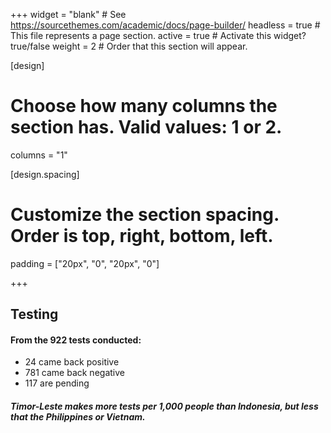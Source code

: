 +++
widget = "blank"  # See https://sourcethemes.com/academic/docs/page-builder/
headless = true  # This file represents a page section.
active = true  # Activate this widget? true/false
weight = 2  # Order that this section will appear.

[design]
  # Choose how many columns the section has. Valid values: 1 or 2.
  columns = "1"

[design.spacing]
  # Customize the section spacing. Order is top, right, bottom, left.
  padding = ["20px", "0", "20px", "0"]

+++

## Testing

#### From the 922 tests conducted:
* 24 came back positive
* 781 came back negative
* 117 are pending

<script type="text/javascript">
  google.charts.load('current', {'packages':['sankey']});
  google.charts.setOnLoadCallback(drawSankey);

  function drawSankey() {
    var data = new google.visualization.DataTable();
    data.addColumn('string', 'From');
    data.addColumn('string', 'To');
    data.addColumn('number', '');
    data.addRows([
      [ 'Tests', 'Negative', 781 ],
      [ 'Tests', 'Positive', 24 ],
      [ 'Tests', 'Pending', 117 ],
    ]);

    var colors = ['#a6cee3', '#b2df8a', '#fb9a99', '#fdbf6f',
                  '#cab2d6', '#ffff99', '#1f78b4', '#33a02c'];

    var options = {
      chartArea: {width: '50%'},
      sankey: {
        node: {
          colors: colors
        },
        link: {
          colorMode: 'gradient',
          colors: colors
        }
      }

    };

    // Instantiates and draws our chart, passing in some options.
    var chart = new google.visualization.Sankey(document.getElementById('test-sankey'));
    chart.draw(data, options);
  }
</script>
<div id="test-sankey"></div>

##### Timor-Leste makes more tests per 1,000 people than Indonesia, but less that the Philippines or Vietnam.
<script>
google.charts.load('current', {packages: ['corechart', 'bar']});
google.charts.setOnLoadCallback(drawBarColors);

function drawBarColors() {
      var data = google.visualization.arrayToDataTable([
        ['Country', 'Tests per 1,000 people', { role: "style" } ],
        ['Timor-Leste', 0.70, 'green'],
        ['Indonesia', 0.35, ''],
        ['Philippines', 1.25, ''],
        ['Vietnam', 2.68, ''],
        ['Australia', 20.34, ''],
      ]);

      var options = {
        title: 'Tests per 1,000 people',
        colors: ['green'],
        legend: { position: "none" },
      };
      var chart = new google.visualization.BarChart(document.getElementById('testing-div'));
      chart.draw(data, options);
    }
</script>
<div id="testing-div"></div>

<style>
#test-sankey, #testing-div {
    max-width: 700px;
    margin-left: auto;
    margin-right: auto;
}
</style>
